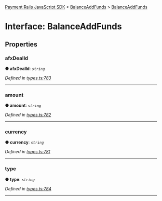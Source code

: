 [Payment Rails JavaScript SDK](../README.md) > [BalanceAddFunds](../modules/balanceaddfunds.md) > [BalanceAddFunds](../interfaces/balanceaddfunds.balanceaddfunds-1.md)



# Interface: BalanceAddFunds


## Properties
<a id="afxdealid"></a>

###  afxDealId

**●  afxDealId**:  *`string`* 

*Defined in [types.ts:783](https://github.com/PaymentRails/javascript-sdk/blob/d7f3cdf/lib/types.ts#L783)*





___

<a id="amount"></a>

###  amount

**●  amount**:  *`string`* 

*Defined in [types.ts:782](https://github.com/PaymentRails/javascript-sdk/blob/d7f3cdf/lib/types.ts#L782)*





___

<a id="currency"></a>

###  currency

**●  currency**:  *`string`* 

*Defined in [types.ts:781](https://github.com/PaymentRails/javascript-sdk/blob/d7f3cdf/lib/types.ts#L781)*





___

<a id="type"></a>

###  type

**●  type**:  *`string`* 

*Defined in [types.ts:784](https://github.com/PaymentRails/javascript-sdk/blob/d7f3cdf/lib/types.ts#L784)*





___



